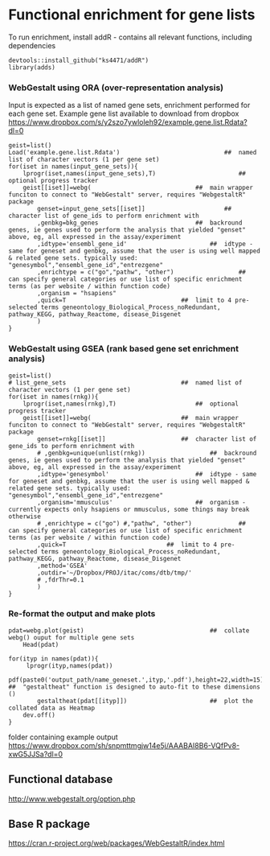 
# Functional enrichment for gene lists

To run enrichment, install addR - contains all relevant functions, including dependencies



```
devtools::install_github("ks4471/addR")
library(adds)
```

###   WebGestalt using ORA (over-representation analysis)


Input is expected as a list of named gene sets, enrichment performed for each gene set. Example gene list available to download from dropbox https://www.dropbox.com/s/y2szo7ywloleh92/example.gene.list.Rdata?dl=0
```
geist=list()
Load('example.gene.list.Rdata')	  							##  named list of character vectors (1 per gene set)
for(iset in names(input_gene_sets)){
	lprogr(iset,names(input_gene_sets),T)						##  optional progress tracker
	geist[[iset]]=webg(								##  main wrapper funciton to connect to "WebGestalt" server, requires "WebgestaltR" package
		genset=input_gene_sets[[iset]]						##  character list of gene_ids to perform enrichment with
		,genbkg=bkg_genes					 		##  backround genes, ie genes used to perform the analysis that yielded "genset" above, eg, all expressed in the assay/experiment
		,idtype='ensembl_gene_id' 						##  idtype - same for geneset and genbkg, assume that the user is using well mapped & related gene sets. typically used: "genesymbol","ensembl_gene_id","entrezgene"
		,enrichtype = c("go","pathw", "other") 					##  can specify general categories or use list of specific enrichment terms (as per website / within function code)
		,organism = "hsapiens"
		,quick=T 								##  limit to 4 pre-selected terms geneontology_Biological_Process_noRedundant, pathway_KEGG, pathway_Reactome, disease_Disgenet
		)
}
```

###   WebGestalt using GSEA (rank based gene set enrichment analysis)
```
geist=list()
# list_gene_sets  								##  named list of character vectors (1 per gene set)
for(iset in names(rnkg)){
	lprogr(iset,names(rnkg),T)						##  optional progress tracker
	geist[[iset]]=webg(							##  main wrapper funciton to connect to "WebGestalt" server, requires "WebgestaltR" package
		genset=rnkg[[iset]]						##  character list of gene_ids to perform enrichment with
		# ,genbkg=unique(unlist(rnkg)) 					##  backround genes, ie genes used to perform the analysis that yielded "genset" above, eg, all expressed in the assay/experiment
		,idtype='genesymbol' 						##  idtype - same for geneset and genbkg, assume that the user is using well mapped & related gene sets. typically used: "genesymbol","ensembl_gene_id","entrezgene"
		,organism='mmusculus'						##  organism - currently expects only hsapiens or mmusculus, some things may break otherwise
		# ,enrichtype = c("go") #,"pathw", "other") 			##  can specify general categories or use list of specific enrichment terms (as per website / within function code)
		,quick=T 							##  limit to 4 pre-selected terms geneontology_Biological_Process_noRedundant, pathway_KEGG, pathway_Reactome, disease_Disgenet
		,method='GSEA'
		,outdir='~/Dropbox/PROJ/itac/coms/dtb/tmp/'
		# ,fdrThr=0.1
		)
}
```


###   Re-format the output and make plots

```
pdat=webg.plot(geist)									##  collate webg() ouput for multiple gene sets
	Head(pdat)

for(ityp in names(pdat)){
	 lprogr(ityp,names(pdat))
	pdf(paste0('output_path/name_geneset.',ityp,'.pdf'),height=22,width=15)		##  "gestaltheat" function is designed to auto-fit to these dimensions ()
		gestaltheat(pdat[[ityp]])						##  plot the collated data as Heatmap
	dev.off()
}

```
folder containing example output https://www.dropbox.com/sh/snpmttmgjw14e5j/AAABAI8B6-VQfPv8-xwG5JJSa?dl=0



## Functional database
http://www.webgestalt.org/option.php

## Base R package
https://cran.r-project.org/web/packages/WebGestaltR/index.html


